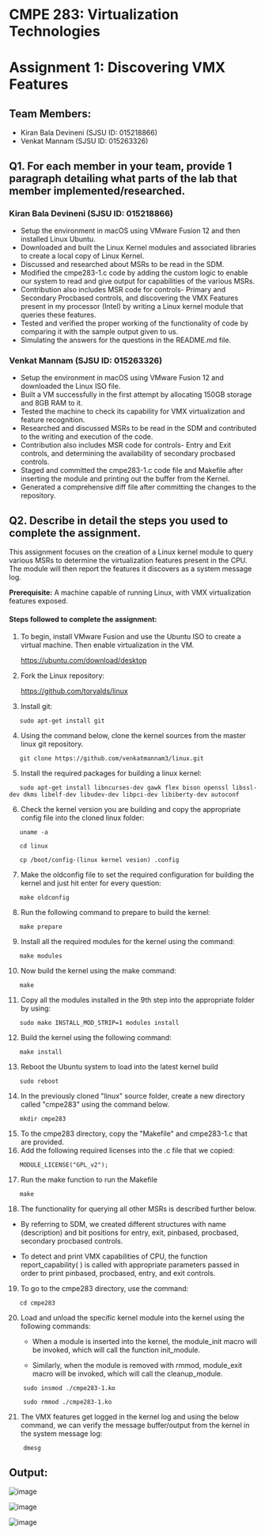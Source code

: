# CMPE 283: Virtualization Technologies 
# Assignment 1: Discovering VMX Features
## Team Members: 
* Kiran Bala Devineni (SJSU ID: 015218866)
* Venkat Mannam (SJSU ID: 015263326)

## Q1. For each member in your team, provide 1 paragraph detailing what parts of the lab that member implemented/researched.

### Kiran Bala Devineni (SJSU ID: 015218866)

* Setup the environment in macOS using VMware Fusion 12 and then installed Linux Ubuntu.
* Downloaded and built the Linux Kernel modules and associated libraries to create a local copy of Linux Kernel.
* Discussed and researched about MSRs to be read in the SDM.
* Modified the cmpe283-1.c code by adding the custom logic to enable our system to read and give output for capabilities of the various MSRs. 
* Contribution also includes MSR code for controls- Primary and Secondary Procbased controls, and discovering the VMX Features present in my processor (Intel) by writing a Linux kernel module that queries these features.
* Tested and verified the proper working of the functionality of code by comparing it with the sample output given to us. 
* Simulating the answers for the questions in the README.md file.

### Venkat Mannam (SJSU ID: 015263326)

* Setup the environment in macOS using VMware Fusion 12 and downloaded the Linux ISO file. 
* Built a VM successfully in the first attempt by allocating 150GB storage and 8GB RAM to it. 
* Tested the machine to check its capability for VMX virtualization and feature recognition. 
* Researched and discussed MSRs to be read in the SDM and contributed to the writing and execution of the code.
* Contribution also includes MSR code for controls- Entry and Exit controls, and determining the availability of secondary procbased controls.
* Staged and committed the cmpe283-1.c code file and Makefile after inserting the module and printing out the buffer from the Kernel. 
* Generated a comprehensive diff file after committing the changes to the repository. 

## Q2. Describe in detail the steps you used to complete the assignment. 

This assignment focuses on the creation of a Linux kernel module to query various MSRs to determine the virtualization features present in the CPU. The module will then report the features it discovers as a system message log.

**Prerequisite:** A machine capable of running Linux, with VMX virtualization features exposed.

#### Steps followed to complete the assignment:
1. To begin, install VMware Fusion and use the Ubuntu ISO to create a virtual machine. Then enable virtualization in the VM.<br />

   https://ubuntu.com/download/desktop

2. Fork the Linux repository:<br />

   https://github.com/torvalds/linux

3. Install git:<br />
```
   sudo apt-get install git
```
4. Using the command below, clone the kernel sources from the master linux git repository.<br />
```
   git clone https://github.com/venkatmannam3/linux.git 
```
5. Install the required packages for building a linux kernel:<br />
```
   sudo apt-get install libncurses-dev gawk flex bison openssl libssl-dev dkms libelf-dev libudev-dev libpci-dev libiberty-dev autoconf
``` 
6. Check the kernel version you are building and copy the appropriate config file into the cloned linux folder:
```
   uname -a
```
```
   cd linux
```
```
   cp /boot/config-(linux kernel vesion) .config
```
7. Make the oldconfig file to set the required configuration for building the kernel and just hit enter for every question:
```
   make oldconfig
```
8. Run the following command to prepare to build the kernel:
```
   make prepare
```
9. Install all the required modules for the kernel using the command:
```
   make modules
```
10. Now build the kernel using the make command:
```
   make
```
11. Copy all the modules installed in the 9th step into the appropriate folder by using:
```
   sudo make INSTALL_MOD_STRIP=1 modules install
```
12. Build the kernel using the following command:
```
   make install
```
13. Reboot the Ubuntu system to load into the latest kernel build
```
   sudo reboot
```
14. In the previously cloned "linux" source folder, create a new directory called "cmpe283" using the command below.<br />
```
   mkdir cmpe283
```  
15. To the cmpe283 directory, copy the "Makefile" and cmpe283-1.c that are provided.
16. Add the following required licenses into the .c file that we copied:
```
   MODULE_LICENSE("GPL_v2");
```
17. Run the make function to run the Makefile
```
   make
```
18. The functionality for querying all other MSRs is described further below.

   * By referring to SDM, we created different structures with name (description) and bit positions for entry, exit, pinbased, procbased, secondary procbased controls.

   * To detect and print VMX capabilities of CPU, the function report_capability( ) is called with appropriate parameters passed in order to print pinbased, procbased, entry, and exit controls.
   
19. To go to the cmpe283 directory, use the command:<br />
```
   cd cmpe283
```   
20. Load and unload the specific kernel module into the kernel using the following commands:<br />

    * When a module is inserted into the kernel, the module_init macro will be invoked, which will call the function init_module. 
    
    * Similarly, when the module is removed with rmmod, module_exit macro will be invoked, which will call the cleanup_module.
```
    sudo insmod ./cmpe283-1.ko
```
```
    sudo rmmod ./cmpe283-1.ko
```    
21. The VMX features get logged in the kernel log and using the below command, we can verify the message buffer/output from the kernel in the system message log:<br />
```
    dmesg 
```

## Output:

![image](https://user-images.githubusercontent.com/78829969/141673800-6a7fc056-a414-4d86-8072-a9df8d3d981e.png)

![image](https://user-images.githubusercontent.com/78829969/141673814-eb202ed9-7de0-4792-8b49-33700f56b184.png)

![image](https://user-images.githubusercontent.com/78829969/141673820-708196c8-500d-4779-b22a-983634e18d71.png)














    
    
